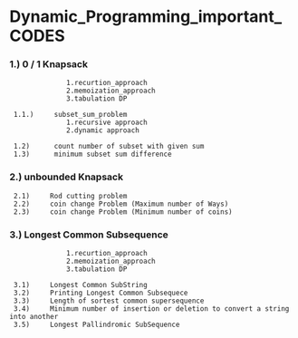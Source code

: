 # Dynamic_Programming_important_ CODES

###  1.)     0 / 1 Knapsack
                  1.recurtion_approach
                  2.memoization_approach
                  3.tabulation DP   
                  
     1.1.)     subset_sum_problem
                  1.recursive approach
                  2.dynamic approach   
                  
     1.2)      count number of subset with given sum
     1.3)      minimum subset sum difference
     
###  2.)      unbounded Knapsack

     2.1)     Rod cutting problem
     2.2)     coin change Problem (Maximum number of Ways)
     2.3)     coin change Problem (Minimum number of coins)
     
###	 3.)      Longest Common Subsequence
                  1.recurtion_approach
                  2.memoization_approach
                  3.tabulation DP
                  
     3.1)     Longest Common SubString
     3.2)     Printing Longest Common Subsequece
     3.3)     Length of sortest common supersequence
     3.4)     Minimum number of insertion or deletion to convert a string into another
     3.5)     Longest Pallindromic SubSequence
     
                  

